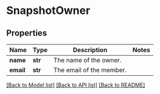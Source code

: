 # SnapshotOwner



## Properties
Name | Type | Description | Notes
------------ | ------------- | ------------- | -------------
**name** | **str** | The name of the owner. | 
**email** | **str** | The email of the member. | 

[[Back to Model list]](../README.md#documentation-for-models) [[Back to API list]](../README.md#documentation-for-api-endpoints) [[Back to README]](../README.md)


